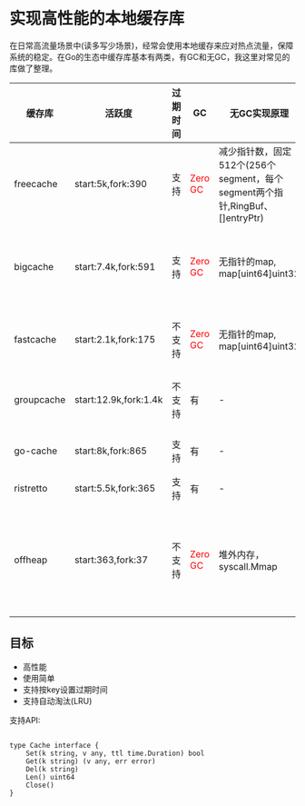 # 实现高性能的本地缓存库
在日常高流量场景中(读多写少场景)，经常会使用本地缓存来应对热点流量，保障系统的稳定。在Go的生态中缓存库基本有两类，有GC和无GC，我这里对常见的库做了整理。

| 缓存库        | 活跃度                   | 过期时间 | GC                                | 无GC实现原理                                                   | 设计原理                                                       | 淘汰机制               | 设计缺陷            | 
|------------|-----------------------|------|-----------------------------------|-----------------------------------------------------------|------------------------------------------------------------|--------------------|-----------------|
| freecache  | start:5k,fork:390     | 支持   | <font color="red"> Zero GC</font> | 减少指针数，固定512个(256个segment，每个segment两个指针,RingBuf、[]entryPtr) | (分片+互斥锁) + 内置map + slice + ringbuffer                      | LRU                | 不支持自动扩容         |
| bigcache   | start:7.4k,fork:591   | 支持   | <font color="red"> Zero GC</font> | 无指针的map, map[uint64]uint32                                | (分片+读写锁) + map[uint64]uint32 + fifo-buffer                 | FIFO               | 不支持对key设置过期时间   |
| fastcache  | start:2.1k,fork:175   | 不支持  | <font color="red"> Zero GC</font> | 无指针的map, map[uint64]uint32                                                     | (分片+读写锁) + map[uint64]uint64 + ringbuffer(chunks [][]byte) | FIFO               | 不支持过期时间         |
| groupcache | start:12.9k,fork:1.4k | 不支持 | 有                                 | -                                                         | 单元格3                                                       | LRU                | 不支持过期时间         |
| go-cache   | start:8k,fork:865     | 支持 | 有                              | -                                                         | 全局读写锁 + map[string]item                                    | 定期清理过期数据           | 锁竞争严重           |
| ristretto  | start:5.5k,fork:365   | 支持 | 有                              | -                                                         | 分片+读写锁                                                     | TinyLFU/SampledLFU | -               |
| offheap    | start:363,fork:37     | 不支持 | <font color="red"> Zero GC</font> | 堆外内存，syscall.Mmap                                         | 内置HashTable  + syscall.Mmap                     | -                  | 冲突时通过本地探测法，影响性能 |

## 目标
- 高性能
- 使用简单
- 支持按key设置过期时间
- 支持自动淘汰(LRU)

支持API:
```golang

type Cache interface {
	Set(k string, v any, ttl time.Duration) bool
	Get(k string) (v any, err error)
	Del(k string)
	Len() uint64
	Close()
}
```
